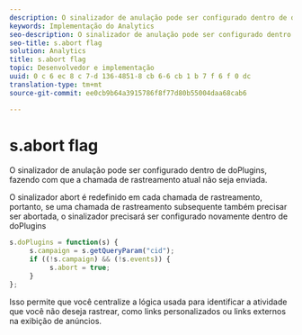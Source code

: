 ```yaml
---
description: O sinalizador de anulação pode ser configurado dentro de doPlugins, fazendo com que a chamada de rastreamento atual não seja enviada.
keywords: Implementação do Analytics
seo-description: O sinalizador de anulação pode ser configurado dentro de doPlugins, fazendo com que a chamada de rastreamento atual não seja enviada.
seo-title: s.abort flag
solution: Analytics
title: s.abort flag
topic: Desenvolvedor e implementação
uuid: 0 c 6 ec 8 c 7-d 136-4851-8 cb 6-6 cb 1 b 7 f 6 f 0 dc
translation-type: tm+mt
source-git-commit: ee0cb9b64a3915786f8f77d80b55004daa68cab6

---
```



# s.abort flag

O sinalizador de anulação pode ser configurado dentro de doPlugins, fazendo com que a chamada de rastreamento atual não seja enviada.

O sinalizador abort é redefinido em cada chamada de rastreamento, portanto, se uma chamada de rastreamento subsequente também precisar ser abortada, o sinalizador precisará ser configurado novamente dentro de doPlugins

```js
s.doPlugins = function(s) { 
     s.campaign = s.getQueryParam("cid"); 
     if ((!s.campaign) && (!s.events)) { 
          s.abort = true; 
     } 
};
```

Isso permite que você centralize a lógica usada para identificar a atividade que você não deseja rastrear, como links personalizados ou links externos na exibição de anúncios.
